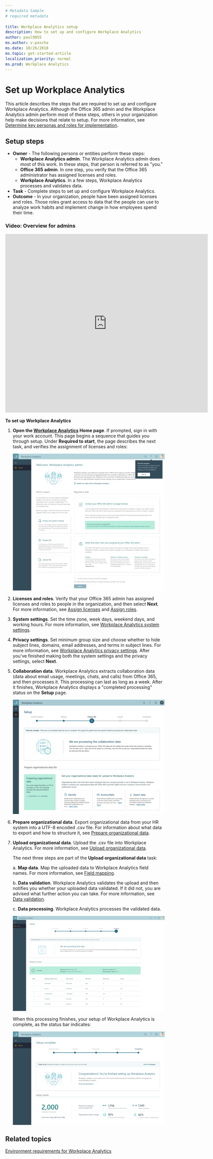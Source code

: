 ```yaml
---
# Metadata Sample
# required metadata

title: Workplace Analytics setup
description: How to set up and configure Workplace Analytics
author: paul9955
ms.author: v-pascha
ms.date: 10/26/2018
ms.topic: get-started-article
localization_priority: normal 
ms.prod: Workplace Analytics
---
```


# Set up Workplace Analytics

This article describes the steps that are required to set up and configure Workplace Analytics. Although the Office 365 admin and the Workplace Analytics admin perform most of these steps, others in your organization help make decisions that relate to setup. For more information, see [Determine key personas and roles for implementation](Determine-key-personas.md). 

## Setup steps 

* **Owner** - The following persons or entities perform these steps:
  * **Workplace Analytics admin**. The Workplace Analytics admin does most of this work. In these steps, that person is referred to as "you."
  * **Office 365 admin**. In one step, you verify that the Office 365 administrator has assigned licenses and roles.  
  * **Workplace Analytics**. In a few steps, Workplace Analytics processes and validates data. 
* **Task** - Complete steps to set up and configure Workplace Analytics.  
* **Outcome** - In your organization, people have been assigned licenses and roles. Those roles grant access to data that the people can use to analyze work habits and implement change in how employees spend their time.  

### Video: Overview for admins

<iframe width="640" height="564" src="https://player.vimeo.com/video/282873274" frameborder="0" allowFullScreen mozallowfullscreen webkitAllowFullScreen></iframe>

**To set up Workplace Analytics**

1.	**Open the [Workplace Analytics](https://workplaceanalytics.office.com) Home page**. If prompted, sign in with your work account. This page begins a sequence that guides you through setup. Under **Required to start**, the page describes the next task, and verifies the assignment of licenses and roles:
   
      ![The Home page guides you through setup](../images/wpa/setup/01-home-start.png)
  
2.	**Licenses and roles**. Verify that your Office 365 admin has assigned licenses and roles to people in the organization, and then select **Next**. For more information, see [Assign licenses](assign-licenses-to-population.md) and [Assign roles](assign-roles-to-wpa-admins.md).

3.	**System settings**. Set the time zone, week days, weekend days, and working hours. For more information, see [Workplace Analytics system settings](configure-wpa-settings.md#system-settings). 

4.	**Privacy settings**. Set minimum group size and choose whether to hide subject lines, domains, email addresses, and terms in subject lines. For more information, see [Workplace Analytics privacy settings](../Use/settings.md#privacy-settings). After you've finished making both the system settings and the privacy settings, select **Next**. 

5.	**Collaboration data**. Workplace Analytics extracts collaboration data (data about email usage, meetings, chats, and calls) from Office 365, and then processes it. This processing can last as long as a week. After it finishes, Workplace Analytics displays a "completed processing" status on the **Setup** page. 

      ![Workplace Analytics processes collaboration data](../images/wpa/setup/03-process-collab-data.png)

6.	**Prepare organizational data**. Export organizational data from your HR system into a UTF-8 encoded .csv file. For information about what data to export and how to structure it, see [Prepare organizational data](Prepare-organizational-data.md). 

7.	**Upload organizational data**. Upload the .csv file into Workplace Analytics. For more information, see [Upload organizational data](upload-organizational-data-1st.md). 

    The next three steps are part of the **Upload organizational data** task: 

    a.	**Map data**. Map the uploaded data to Workplace Analytics field names. For more information, see [Field mapping](upload-organizational-data-1st.md#field-mapping). 

    b.	**Data validation**. Workplace Analytics validates the upload and then notifies you whether your uploaded data validated. If it did not, you are advised what further action you can take. For more information, see [Data validation](Upload-organizational-data.md#data-validation). 

    c.	**Data processing**. Workplace Analytics processes the validated data. 

    ![Processing organizational data](../images/wpa/setup/07-process-org-data.png)

    When this processing finishes, your setup of Workplace Analytics is complete, as the status bar indicates: 

    ![Setup is complete](../images/wpa/setup/08-setup-complete.png) 

## Related topics

[Environment requirements for Workplace Analytics](environment-requirements.md)

